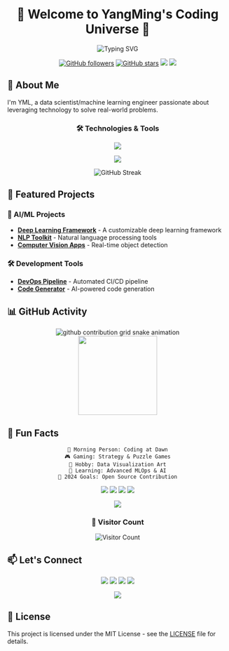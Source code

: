 <div align="center">
  <!-- 动态标题 -->
  <h1>👋 Welcome to YangMing's Coding Universe 🚀</h1>
  
  <!-- 动态打字效果 -->
  <img src="https://readme-typing-svg.herokuapp.com?font=Fira+Code&pause=1000&color=F7D433&center=true&vCenter=true&width=435&lines=Hello+World!;I'm+a+Data+Scientist+%26+ML+Engineer;Welcome+to+my+GitHub+Profile!" alt="Typing SVG"/>

  <!-- 社交徽章 -->
  <p>
    <a href="https://github.com/yml-blog"><img src="https://img.shields.io/github/followers/yml-blog?style=social" alt="GitHub followers"/></a>
    <a href="https://github.com/yml-blog"><img src="https://img.shields.io/github/stars/yml-blog?style=social" alt="GitHub stars"/></a>
    <a href="mailto:yangmingliml@yahoo.com"><img src="https://img.shields.io/badge/Email-D14836?style=for-the-badge&logo=gmail&logoColor=white"/></a>
    <a href="https://www.linkedin.com/in/yangmingli"><img src="https://img.shields.io/badge/LinkedIn-0077B5?style=for-the-badge&logo=linkedin&logoColor=white"/></a>
  </p>
</div>

## 🎯 About Me

I'm YML, a data scientist/machine learning engineer passionate about leveraging technology to solve real-world problems. 

<!-- 新增：技能动画展示 -->
<div align="center">
  <h3>🛠️ Technologies & Tools</h3>
  <p>
    <img src="https://skillicons.dev/icons?i=python,tensorflow,pytorch,docker,kubernetes,aws" />
  </p>
  <p>
    <img src="https://skillicons.dev/icons?i=git,vscode,vim,linux,bash,mongodb" />
  </p>
</div>

<!-- 新增：GitHub 活动统计 -->
<div align="center">
  <img src="https://github-readme-streak-stats.herokuapp.com/?user=yml-blog&theme=radical" alt="GitHub Streak"/>
</div>

## 🚀 Featured Projects

### 🤖 AI/ML Projects
- [**Deep Learning Framework**](https://github.com/yml-blog/project1) - A customizable deep learning framework
- [**NLP Toolkit**](https://github.com/yml-blog/project2) - Natural language processing tools
- [**Computer Vision Apps**](https://github.com/yml-blog/project3) - Real-time object detection

### 🛠️ Development Tools
- [**DevOps Pipeline**](https://github.com/yml-blog/project4) - Automated CI/CD pipeline
- [**Code Generator**](https://github.com/yml-blog/project5) - AI-powered code generation

## 📊 GitHub Activity

<!-- 贪吃蛇动画 -->
<div align="center">
  <picture>
    <source media="(prefers-color-scheme: dark)" srcset="https://raw.githubusercontent.com/arcadia_navida/arcadia_navida/output/github-contribution-grid-snake-dark.svg"/>
    <source media="(prefers-color-scheme: light)" srcset="https://raw.githubusercontent.com/arcadia_navida/arcadia_navida/output/github-contribution-grid-snake.svg"/>
    <img alt="github contribution grid snake animation" src="https://raw.githubusercontent.com/arcadia_navida/arcadia_navida/output/github-contribution-grid-snake.svg"/>
  </picture>
</div>

<!-- 新增：代码统计 -->
<div align="center">
  <img height="180em" src="https://github-readme-stats.vercel.app/api/top-langs/?username=yml-blog&layout=compact&theme=radical&hide=html"/>
</div>

## 🎯 Fun Facts

<div align="center">

```text
🌅 Morning Person: Coding at Dawn
🎮 Gaming: Strategy & Puzzle Games
🎨 Hobby: Data Visualization Art
🌱 Learning: Advanced MLOps & AI
🎯 2024 Goals: Open Source Contribution
```

<!-- 新增：有趣的徽章 -->
<p>
  <img src="https://img.shields.io/badge/Mood-Coding%20Mode-brightgreen?style=flat-square"/>
  <img src="https://img.shields.io/badge/Coffee%20Level-Full-brown?style=flat-square&logo=buy-me-a-coffee"/>
  <img src="https://img.shields.io/badge/Bug%20Status-Hunting-red?style=flat-square"/>
  <img src="https://img.shields.io/badge/Life-Coding-blue?style=flat-square"/>
</p>

<!-- 新增：动态引用 -->
<img src="https://quotes-github-readme.vercel.app/api?type=horizontal&theme=radical" />

<!-- 访客计数器 -->
<h3>👀 Visitor Count</h3>
<img src="https://profile-counter.glitch.me/yml-blog/count.svg" alt="Visitor Count"/>
</div>

## 📫 Let's Connect

<p align="center">
  <a href="mailto:yangmingliml@yahoo.com"><img src="https://img.shields.io/badge/Email-D14836?style=for-the-badge&logo=gmail&logoColor=white"/></a>
  <a href="https://www.linkedin.com/in/yangmingli"><img src="https://img.shields.io/badge/LinkedIn-0077B5?style=for-the-badge&logo=linkedin&logoColor=white"/></a>
  <!-- 新增：更多社交媒体链接 -->
  <a href="https://twitter.com/your-twitter"><img src="https://img.shields.io/badge/Twitter-1DA1F2?style=for-the-badge&logo=twitter&logoColor=white"/></a>
  <a href="https://dev.to/your-dev"><img src="https://img.shields.io/badge/dev.to-0A0A0A?style=for-the-badge&logo=dev.to&logoColor=white"/></a>
</p>

<!-- 新增：页脚 -->
<div align="center">
  <img src="https://capsule-render.vercel.app/api?type=waving&color=gradient&height=100&section=footer"/>
</div>

## 📜 License

This project is licensed under the MIT License - see the [LICENSE](./LICENSE) file for details.
